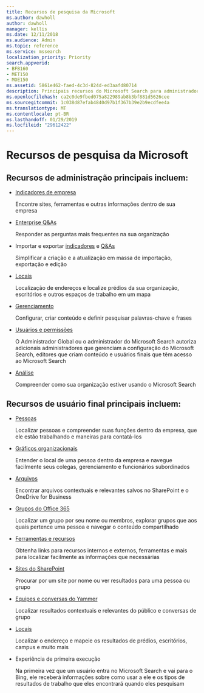 ```yaml
---
title: Recursos de pesquisa da Microsoft
ms.author: dawholl
author: dawholl
manager: kellis
ms.date: 12/11/2018
ms.audience: Admin
ms.topic: reference
ms.service: mssearch
localization_priority: Priority
search.appverid:
- BFB160
- MET150
- MOE150
ms.assetid: 5861e462-faed-4c3d-824d-ed3aafd80714
description: Principais recursos do Microsoft Search para administradores e usuários finais incluem indicadores, Q&As e o gerenciamento e ideias de dados
ms.openlocfilehash: ca2c0de9fbed075a822989ab8b3bf881d5626cee
ms.sourcegitcommit: 1c038d87efab4840d97b1f367b39e2b9ecdfee4a
ms.translationtype: MT
ms.contentlocale: pt-BR
ms.lasthandoff: 01/29/2019
ms.locfileid: "29612422"
---
```

# <a name="features-of-microsoft-search"></a>Recursos de pesquisa da Microsoft

## <a name="key-admin-features-include"></a>Recursos de administração principais incluem:

- [Indicadores de empresa](create-and-manage-bookmarks.md)
    
    Encontre sites, ferramentas e outras informações dentro de sua empresa
    
- [Enterprise Q&As](create-and-manage-qas.md)
    
    Responder as perguntas mais frequentes na sua organização
    
- Importar e exportar [indicadores](bulk-create-bookmarks.md) e [Q&As](bulk-create-qas.md)
    
    Simplificar a criação e a atualização em massa de importação, exportação e edição

- [Locais](locations.md)
    
    Localização de endereços e localize prédios da sua organização, escritórios e outros espaços de trabalho em um mapa
    
- [Gerenciamento](set-up-microsoft-search.md)
    
    Configurar, criar conteúdo e definir pesquisar palavras-chave e frases
    
- [Usuários e permissões](add-users.md)
    
    O Administrador Global ou o administrador do Microsoft Search autoriza adicionais administradores que gerenciam a configuração do Microsoft Search, editores que criam conteúdo e usuários finais que têm acesso ao Microsoft Search
    
- [Análise](get-insights.md) 
    
    Compreender como sua organização estiver usando o Microsoft Search 
    
## <a name="key-end-user-features-include"></a>Recursos de usuário final principais incluem:

- [Pessoas](use/find-people-and-groups.md)
    
    Localizar pessoas e compreender suas funções dentro da empresa, que ele estão trabalhando e maneiras para contatá-los
    
- [Gráficos organizacionais](use/find-people-and-groups.md)
    
    Entender o local de uma pessoa dentro da empresa e navegue facilmente seus colegas, gerenciamento e funcionários subordinados
    
- [Arquivos](use/find-files.md)
    
    Encontrar arquivos contextuais e relevantes salvos no SharePoint e o OneDrive for Business
    
- [Grupos do Office 365](use/find-people-and-groups.md)
    
    Localizar um grupo por seu nome ou membros, explorar grupos que aos quais pertence uma pessoa e navegar o conteúdo compartilhado
    
- [Ferramentas e recursos](use/find-resources-tools-and-more.md)
    
    Obtenha links para recursos internos e externos, ferramentas e mais para localizar facilmente as informações que necessárias
    
- [Sites do SharePoint](use/find-sharepoint-sites.md)
    
    Procurar por um site por nome ou ver resultados para uma pessoa ou grupo
    
- [Equipes e conversas do Yammer](use/find-conversations.md)
    
    Localizar resultados contextuais e relevantes do público e conversas de grupo

- [Locais](use/find-locations.md)
    
    Localizar o endereço e mapeie os resultados de prédios, escritórios, campus e muito mais
    
- Experiência de primeira execução
    
    Na primeira vez que um usuário entra no Microsoft Search e vai para o Bing, ele receberá informações sobre como usar a ele e os tipos de resultados de trabalho que eles encontrará quando eles pesquisam